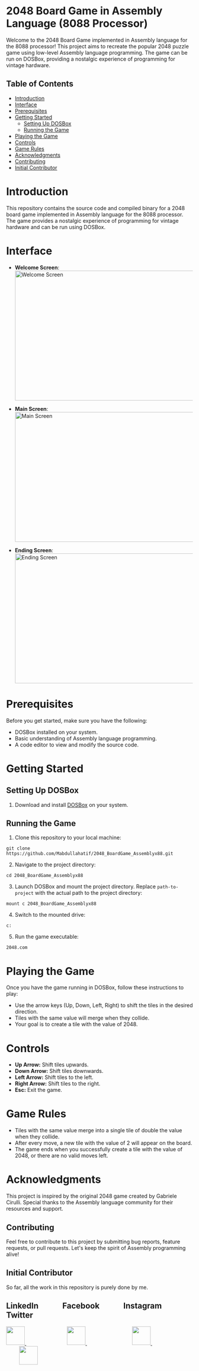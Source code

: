 
# 2048 Board Game in Assembly Language (8088 Processor)

Welcome to the 2048 Board Game implemented in Assembly language for the 8088 processor! This project aims to recreate the popular 2048 puzzle game using low-level Assembly language programming. The game can be run on DOSBox, providing a nostalgic experience of programming for vintage hardware.

## Table of Contents

- [Introduction](#introduction)
- [Interface](#interface)
- [Prerequisites](#prerequisites)
- [Getting Started](#getting-started)
  - [Setting Up DOSBox](#setting-up-dosbox)
  - [Running the Game](#running-the-game)
- [Playing the Game](#playing-the-game)
- [Controls](#controls)
- [Game Rules](#game-rules)
- [Acknowledgments](#acknowledgments)
- [Contributing](#contributing)
- [Initial Contributor](#initial-contributor)

# Introduction

This repository contains the source code and compiled binary for a 2048 board game implemented in Assembly language for the 8088 processor. The game provides a nostalgic experience of programming for vintage hardware and can be run using DOSBox.

# Interface
- **Welcome Screen**: <br>
     <img src="https://github.com/Mabdullahatif/2048_BoardGame_Assemblyx88/assets/113658337/a9f24dd1-f98b-4b0b-8a42-2c3eab9a4838" alt="Welcome Screen" width="500" height="350">

- **Main Screen**: <br>
     <img src="https://github.com/Mabdullahatif/2048_BoardGame_Assemblyx88/assets/113658337/ddad50c5-71a1-48c2-864e-4f283ef9d419" alt="Main Screen" width="500" height="350">

- **Ending Screen**: <br>
     <img src="https://github.com/Mabdullahatif/2048_BoardGame_Assemblyx88/assets/113658337/cede6881-b704-402c-bbcd-8d07c2e9e186" alt="Ending Screen" width="500" height="350">


# Prerequisites

Before you get started, make sure you have the following:

- DOSBox installed on your system.
- Basic understanding of Assembly language programming.
- A code editor to view and modify the source code.

# Getting Started

## Setting Up DOSBox

1. Download and install [DOSBox](https://sourceforge.net/projects/dosbox/) on your system.

## Running the Game

1. Clone this repository to your local machine:
```
git clone https://github.com/Mabdullahatif/2048_BoardGame_Assemblyx88.git

```

2. Navigate to the project directory:
```text
cd 2048_BoardGame_Assemblyx88

```

3. Launch DOSBox and mount the project directory. Replace `path-to-project` with the actual path to the project directory:
```text
mount c 2048_BoardGame_Assemblyx88

```

4. Switch to the mounted drive:
```text
c:

```

5. Run the game executable:
```text
2048.com

```
# Playing the Game

Once you have the game running in DOSBox, follow these instructions to play:

- Use the arrow keys (Up, Down, Left, Right) to shift the tiles in the desired direction.
- Tiles with the same value will merge when they collide.
- Your goal is to create a tile with the value of 2048.

# Controls

- **Up Arrow:** Shift tiles upwards.
- **Down Arrow:** Shift tiles downwards.
- **Left Arrow:** Shift tiles to the left.
- **Right Arrow:** Shift tiles to the right.
- **Esc:** Exit the game.

# Game Rules

- Tiles with the same value merge into a single tile of double the value when they collide.
- After every move, a new tile with the value of 2 will appear on the board.
- The game ends when you successfully create a tile with the value of 2048, or there are no valid moves left.

# Acknowledgments

This project is inspired by the original 2048 game created by Gabriele Cirulli. Special thanks to the Assembly language community for their resources and support.
## Contributing

Feel free to contribute to this project by submitting bug reports, feature requests, or pull requests. Let's keep the spirit of Assembly programming alive!

## Initial Contributor

So far, all the work in this repository is purely done by me.

## LinkedIn &nbsp; &nbsp; &nbsp; &nbsp; &nbsp; &nbsp; Facebook &nbsp; &nbsp; &nbsp; &nbsp; &nbsp; &nbsp; Instagram &nbsp; &nbsp; &nbsp; &nbsp; &nbsp; &nbsp; Twitter
<a href="https://www.linkedin.com/in/muhammad-abdullah-atif/">
    <img height="50" src="https://cdn2.iconfinder.com/data/icons/social-icon-3/512/social_style_3_in-306.png"/>
</a> &nbsp; &nbsp; &nbsp; &nbsp; &nbsp; &nbsp;&nbsp; &nbsp; &nbsp; &nbsp; &nbsp; &nbsp;&nbsp; &nbsp;&nbsp;&nbsp;

<a href="https://www.facebook.com/abdullahatif362/">
    <img height="50" src="https://cdn0.iconfinder.com/data/icons/social-flat-rounded-rects/512/facebook-64.png"/>
</a> &nbsp; &nbsp; &nbsp; &nbsp; &nbsp; &nbsp;&nbsp; &nbsp; &nbsp; &nbsp; &nbsp; &nbsp;&nbsp; &nbsp;&nbsp;&nbsp;&nbsp;&nbsp;&nbsp;

<a href="https://www.instagram.com/abdullah._.atif/">
    <img height="50" src="https://cdn2.iconfinder.com/data/icons/social-media-applications/64/social_media_applications_3-instagram-64.png"/>
</a> &nbsp; &nbsp; &nbsp; &nbsp; &nbsp; &nbsp;&nbsp; &nbsp; &nbsp; &nbsp; &nbsp; &nbsp;&nbsp; &nbsp;&nbsp;&nbsp;&nbsp;&nbsp; &nbsp;&nbsp;

<a href="https://www.twitter.com/abd_allah_atif/">
    <img height="50" src="https://cdn2.iconfinder.com/data/icons/threads-by-instagram/24/x-logo-twitter-new-brand-64.png"/>
</a>
